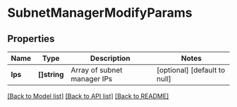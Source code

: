 # SubnetManagerModifyParams

## Properties
Name | Type | Description | Notes
------------ | ------------- | ------------- | -------------
**Ips** | **[]string** | Array of subnet manager IPs | [optional] [default to null]

[[Back to Model list]](../README.md#documentation-for-models) [[Back to API list]](../README.md#documentation-for-api-endpoints) [[Back to README]](../README.md)


